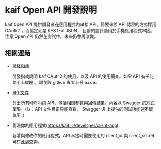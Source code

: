# kaif Open API 開發說明

kaif Open API 提供開發者在應用程式內串接 API。簡要來說 API 認證的方式採用 OAuth2 ，而協定則是 RESTFul JSON， 目前的設計適用於手機應用程式串接。注意 Open API 仍然在測試中，未來仍會再改變。

## 相關連結

* [開發指南](https://github.com/kaif-open/kaif-api/wiki)

  開發指南說明 kaif OAuth2 的使用，以及 API 的使用簡介。如果 API 有任何使用上問題 ，請在該 github 專案上發 issue。

* [API 文件](https://kaif.io/sdoc.jsp)

  列出所有可呼叫的 API，包括相關參數與回傳結果，內容以 Swagger 的方式呈現。(註：API 文件目前只能查看，
  Swagger UI 上提供的測試功能還不能使用。)

* 管理你的應用程式(https://kaif.io/developer/client-app)

  新增與修改你的應用程式，API 串接時需要使用的 client_id 與 client_secret 可在此處查詢。

